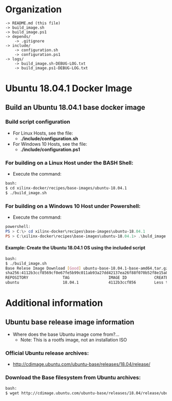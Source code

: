 [//]: # (Readme.md - Ubuntu 18.04.1 base operating system)

# Organization
```
-> README.md (this file)
-> build_image.sh
-> build_image.ps1
-> depends/
	-> .gitignore
-> include/
	-> configuration.sh
	-> configuration.ps1
-> logs/
	-> build_image.sh-DEBUG-LOG.txt
	-> build_image.ps1-DEBUG-LOG.txt
```

# Ubuntu 18.04.1 Docker Image

## Build an Ubuntu 18.04.1 base docker image

### Build script configuration
- For Linux Hosts, see the file:
	- __./include/configuration.sh__
- For Windows 10 Hosts, see the file:
	- __./include/configuration.ps1__

### For building on a Linux Host under the BASH Shell:
- Execute the command:
```bash
bash:
$ cd xilinx-docker/recipes/base-images/ubuntu-18.04.1
$ ./build_image.sh
```

### For building on a Windows 10 Host under Powershell:
- Execute the command:
```powershell
powershell:
PS > C:\> cd xilinx-docker\recipes\base-images\ubuntu-18.04.1
PS > C:\xilinx-docker\recipes\base-images\ubuntu-18.04.1> .\buld_image.ps1
```

#### Example: Create the Ubuntu 18.04.1 OS using the included script
```bash
bash:
$ ./build_image.sh
Base Relese Image Download [Good] ubuntu-base-18.04.1-base-amd64.tar.gz
sha256:4112b3ccf8569cf0e67fe5b99c011ab93a27dd42137ea26f88f070b52f8e15a8
REPOSITORY               TAG                 IMAGE ID            CREATED                  SIZE
ubuntu                   18.04.1             4112b3ccf856        Less than a second ago   83.5MB
```

# Additional information

## Ubuntu base release image information
- Where does the base Ubuntu image come from?...
	- Note: This is a rootfs image, not an installation ISO

### Official Ubuntu release archives:
- http://cdimage.ubuntu.com/ubuntu-base/releases/18.04/release/

### Download the Base filesystem from Ubuntu archives:
```bash
bash:
$ wget http://cdimage.ubuntu.com/ubuntu-base/releases/18.04/release/ubuntu-base-18.04.1-base-amd64.tar.gz
```